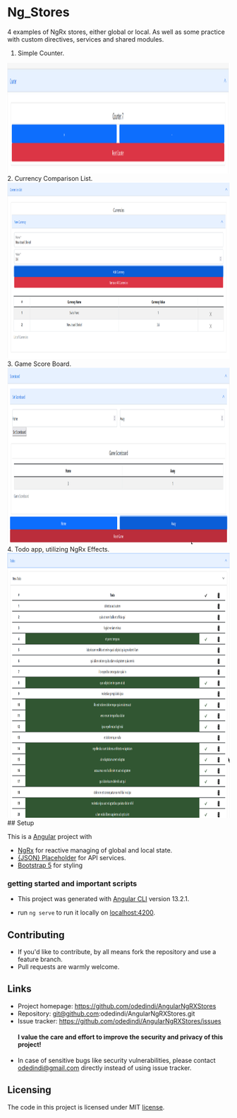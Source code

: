 # Ng_Stores

4 examples of NgRx stores, either global or local. 
As well as some practice with custom directives, services and shared modules.

1. Simple Counter.
<img src='https://github.com/odedindi/AngularNgRXStores/blob/main/src/assets/screenshots/simpleCounter.png' alt='counter' height='250px'>
2. Currency Comparison List.
<img src='https://github.com/odedindi/AngularNgRXStores/blob/main/src/assets/screenshots/currencyComparison.png' alt='counter' height='400px'>
3. Game Score Board.
<img src='https://github.com/odedindi/AngularNgRXStores/blob/main/src/assets/screenshots/gameScoreBoard.png' alt='counter' height='400px'>
4. Todo app, utilizing NgRx Effects.
<img src='https://github.com/odedindi/AngularNgRXStores/blob/main/src/assets/screenshots/todoApp.png' alt='counter' height='600px'>
## Setup

This is a [Angular](https://angular.io/) project with

- [NgRx](https://ngrx.io/) for reactive managing of global and local state.
- [{JSON} Placeholder](https://jsonplaceholder.typicode.com/) for API services. 
- [Bootstrap 5](https://getbootstrap.com/) for styling

### getting started and important scripts

- This project was generated with [Angular CLI](https://github.com/angular/angular-cli) version 13.2.1.

- run `ng serve` to run it locally on [localhost:4200](http://localhost:4200).

## Contributing

- If you'd like to contribute, by all means fork the repository and use a feature branch.
- Pull requests are warmly welcome.

## Links

- Project homepage: https://github.com/odedindi/AngularNgRXStores
- Repository: git@github.com:odedindi/AngularNgRXStores.git
- Issue tracker: https://github.com/odedindi/AngularNgRXStores/issues
  #### I value the care and effort to improve the security and privacy of this project!
- In case of sensitive bugs like security vulnerabilities, please contact
  odedindi@gmail.com directly instead of using issue tracker.

## Licensing

The code in this project is licensed under MIT [license](https://github.com/odedindi/AngularNgRXStores/blob/main/LICENSE).
